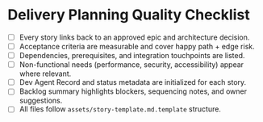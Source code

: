 # Delivery Planning Quality Checklist

- [ ] Every story links back to an approved epic and architecture decision.
- [ ] Acceptance criteria are measurable and cover happy path + edge risk.
- [ ] Dependencies, prerequisites, and integration touchpoints are listed.
- [ ] Non-functional needs (performance, security, accessibility) appear where relevant.
- [ ] Dev Agent Record and status metadata are initialized for each story.
- [ ] Backlog summary highlights blockers, sequencing notes, and owner suggestions.
- [ ] All files follow `assets/story-template.md.template` structure.
